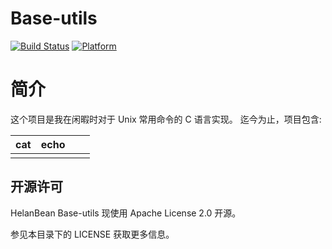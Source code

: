 # Base-utils

[![Build Status](https://travis-ci.org/Mentent/Base-utils.svg?branch=master)](https://travis-ci.org/Mentent/Base-utils) 
[![Platform](https://img.shields.io/badge/Platform-Unix-blue.svg)](https://travis-ci.org/Mentent/Base-utils) 

# 简介

这个项目是我在闲暇时对于 Unix 常用命令的 C 语言实现。
迄今为止，项目包含:

| cat  | echo |      |      |
| ---- | ---- | ---- | ---- |
|      |      |      |      |

## 开源许可

HelanBean Base-utils 现使用 Apache License 2.0 开源。

参见本目录下的 LICENSE 获取更多信息。